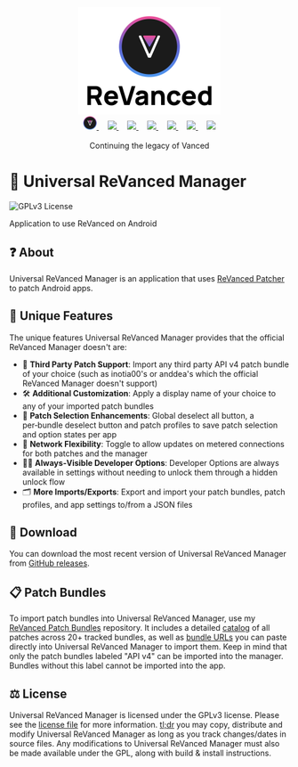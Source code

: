 <p align="center">
  <picture>
    <source
      width="256px"
      media="(prefers-color-scheme: dark)"
      srcset="assets/revanced-headline/revanced-headline-vertical-dark.svg"
    >
    <img 
      width="256px"
      src="assets/revanced-headline/revanced-headline-vertical-light.svg"
    >
  </picture>
  <br>
  <a href="https://revanced.app/">
       <picture>
           <source height="24px" media="(prefers-color-scheme: dark)" srcset="assets/revanced-logo/revanced-logo.svg" />
           <img height="24px" src="assets/revanced-logo/revanced-logo.svg" />
       </picture>
   </a>&nbsp;&nbsp;&nbsp;
   <a href="https://github.com/ReVanced">
       <picture>
           <source height="24px" media="(prefers-color-scheme: dark)" srcset="https://i.ibb.co/dMMmCrW/Git-Hub-Mark.png" />
           <img height="24px" src="https://i.ibb.co/9wV3HGF/Git-Hub-Mark-Light.png" />
       </picture>
   </a>&nbsp;&nbsp;&nbsp;
   <a href="http://revanced.app/discord">
       <picture>
           <source height="24px" media="(prefers-color-scheme: dark)" srcset="https://user-images.githubusercontent.com/13122796/178032563-d4e084b7-244e-4358-af50-26bde6dd4996.png" />
           <img height="24px" src="https://user-images.githubusercontent.com/13122796/178032563-d4e084b7-244e-4358-af50-26bde6dd4996.png" />
       </picture>
   </a>&nbsp;&nbsp;&nbsp;
   <a href="https://reddit.com/r/revancedapp">
       <picture>
           <source height="24px" media="(prefers-color-scheme: dark)" srcset="https://user-images.githubusercontent.com/13122796/178032351-9d9d5619-8ef7-470a-9eec-2744ece54553.png" />
           <img height="24px" src="https://user-images.githubusercontent.com/13122796/178032351-9d9d5619-8ef7-470a-9eec-2744ece54553.png" />
       </picture>
   </a>&nbsp;&nbsp;&nbsp;
   <a href="https://t.me/app_revanced">
      <picture>
         <source height="24px" media="(prefers-color-scheme: dark)" srcset="https://user-images.githubusercontent.com/13122796/178032213-faf25ab8-0bc3-4a94-a730-b524c96df124.png" />
         <img height="24px" src="https://user-images.githubusercontent.com/13122796/178032213-faf25ab8-0bc3-4a94-a730-b524c96df124.png" />
      </picture>
   </a>&nbsp;&nbsp;&nbsp;
   <a href="https://x.com/revancedapp">
      <picture>
         <source media="(prefers-color-scheme: dark)" srcset="https://user-images.githubusercontent.com/93124920/270180600-7c1b38bf-889b-4d68-bd5e-b9d86f91421a.png">
         <img height="24px" src="https://user-images.githubusercontent.com/93124920/270108715-d80743fa-b330-4809-b1e6-79fbdc60d09c.png" />
      </picture>
   </a>&nbsp;&nbsp;&nbsp;
   <a href="https://www.youtube.com/@ReVanced">
      <picture>
         <source height="24px" media="(prefers-color-scheme: dark)" srcset="https://user-images.githubusercontent.com/13122796/178032714-c51c7492-0666-44ac-99c2-f003a695ab50.png" />
         <img height="24px" src="https://user-images.githubusercontent.com/13122796/178032714-c51c7492-0666-44ac-99c2-f003a695ab50.png" />
     </picture>
   </a>
   <br>
   <br>
   Continuing the legacy of Vanced
</p>

# 💊 Universal ReVanced Manager

![GPLv3 License](https://img.shields.io/badge/License-GPL%20v3-yellow.svg)

Application to use ReVanced on Android

## ❓ About

Universal ReVanced Manager is an application that uses [ReVanced Patcher](https://github.com/revanced/revanced-patcher) to patch Android apps.

## 💪 Unique Features

The unique features Universal ReVanced Manager provides that the official ReVanced Manager doesn't are:

- 💉 **Third Party Patch Support**: Import any third party API v4 patch bundle of your choice (such as inotia00's or anddea's which the official ReVanced Manager doesn't support)
- 🛠️ **Additional Customization**: Apply a display name of your choice to any of your imported patch bundles
- 🙂 **Patch Selection Enhancements**: Global deselect all button, a per‑bundle deselect button and patch profiles to save patch selection and option states per app
- 🛜 **Network Flexibility**: Toggle to allow updates on metered connections for both patches and the manager
- 🧑‍💻 **Always‑Visible Developer Options**: Developer Options are always available in settings without needing to unlock them through a hidden unlock flow
- 🗂️ **More Imports/Exports**: Export and import your patch bundles, patch profiles, and app settings to/from a JSON files

## 🔽 Download

You can download the most recent version of Universal ReVanced Manager from [GitHub releases](https://github.com/Jman-Github/universal-revanced-manager/releases/latest).

## 📋 Patch Bundles

To import patch bundles into Universal ReVanced Manager, use my [ReVanced Patch Bundles](https://github.com/Jman-Github/ReVanced-Patch-Bundles) repository. It includes a detailed [catalog](https://github.com/Jman-Github/ReVanced-Patch-Bundles/blob/bundles/patch-bundles/PATCH-LIST-CATALOG.md) of all patches across 20+ tracked bundles, as well as [bundle URLs](https://github.com/Jman-Github/ReVanced-Patch-Bundles#-patch-bundles-urls) you can paste directly into Universal ReVanced Manager to import them. Keep in mind that only the patch bundles labeled "API v4" can be imported into the manager. Bundles without this label cannot be imported into the app.

## ⚖️ License

Universal ReVanced Manager is licensed under the GPLv3 license. Please see the [license file](https://github.com/Jman-Github/universal-revanced-manager/blob/main/LICENSE) for more information.
[tl;dr](https://www.tldrlegal.com/license/gnu-general-public-license-v3-gpl-3) you may copy, distribute and modify Universal ReVanced Manager as long as you track changes/dates in source files.
Any modifications to Universal ReVanced Manager must also be made available under the GPL, along with build & install instructions.

